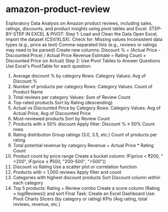 # amazon-product-review
Exploratory Data Analysis on Amazon product reviews, including sales, ratings, discounts, and product insights using  pivot tables and Excel.
STEP-BY-STEP IN EXCEL & PIVOT:
Step 1: Load and Clean the Data
Open Excel, import the dataset (CSV/XLSX).
Check for:
Missing values
Inconsistent data types (e.g., price as text)
Comma-separated lists (e.g., reviews or ratings may need to be parsed)
Create new columns:
Discount % = (Actual Price - Discounted Price) / Actual Price
Revenue Estimate = Rating Count × Discounted Price (or Actual)
Step 2: Use Pivot Tables to Answer Questions
Use Excel's PivotTable for each question:
1. Average discount % by category
Rows: Category
Values: Avg of Discount %
2. Number of products per category
Rows: Category
Values: Count of Product Name
3. Total reviews per category
Values: Sum of Review Count
4. Top-rated products
Sort by Rating (descending)
5. Actual vs Discounted Price by Category
Rows: Category
Values: Avg of Actual Price, Avg of Discounted Price
6. Most-reviewed products
Sort by Review Count
7. Products with ≥ 50% discount
Apply filter: Discount % ≥ 50%
Count rows
8. Rating distribution
Group ratings (3.0, 3.5, etc.)
Count of products per rating
9. Total potential revenue by category
Revenue = Actual Price * Rating Count
10. Product count by price range
Create a bucket column:
 IF(price < ₹200, "<200", IF(price ≤ ₹500, "200–500", ">500"))
11. Discount vs Rating
Use a scatter plot or correlation function
12. Products with < 1,000 reviews
Apply filter and count
13. Categories with highest discount products
Sort Discount column within each category
14. Top 5 products: Rating + Review combo
Create a score column (Rating × log(Reviews)) and sort
Final Task: Create an Excel Dashboard
Use:
Pivot Charts
Slicers (by category or rating)
KPIs (Avg rating, total reviews, revenue, etc.)
